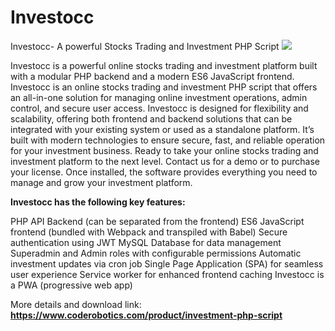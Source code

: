 # Investocc
Investocc- A powerful Stocks Trading and Investment PHP Script
<img src="https://www.coderobotics.com/frontend/assets/templates/PHP-investment-software.jpg"><br>

Investocc is a powerful online stocks trading and investment platform built with a modular PHP backend and a modern ES6 JavaScript frontend. Investocc is an online stocks trading and investment PHP script that offers an all-in-one solution for managing online investment operations, admin control, and secure user access. Investocc is designed for flexibility and scalability, offering both frontend and backend solutions that can be integrated with your existing system or used as a standalone platform. It’s built with modern technologies to ensure secure, fast, and reliable operation for your investment business. Ready to take your online stocks trading and investment platform to the next level. Contact us for a demo or to purchase your license. Once installed, the software provides everything you need to manage and grow your investment platform.

<b>Investocc has the following key features:</b>

PHP API Backend (can be separated from the frontend)
ES6 JavaScript frontend (bundled with Webpack and transpiled with Babel)
Secure authentication using JWT
MySQL Database for data management
Superadmin and Admin roles with configurable permissions
Automatic investment updates via cron job
Single Page Application (SPA) for seamless user experience
Service worker for enhanced frontend caching
Investocc is a PWA (progressive web app)

More details and download link:
**https://www.coderobotics.com/product/investment-php-script**
